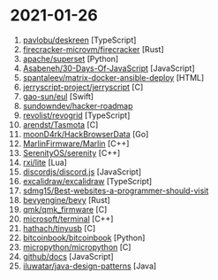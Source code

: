 # 2021-01-26

1. [pavlobu/deskreen](https://github.com/pavlobu/deskreen "Deskreen turns any device with a web browser to a second screen for your computer") [TypeScript]
2. [firecracker-microvm/firecracker](https://github.com/firecracker-microvm/firecracker "Secure and fast microVMs for serverless computing.") [Rust]
3. [apache/superset](https://github.com/apache/superset "Apache Superset is a Data Visualization and Data Exploration Platform") [Python]
4. [Asabeneh/30-Days-Of-JavaScript](https://github.com/Asabeneh/30-Days-Of-JavaScript "30 days of JavaScript programming challenge is a step by step guide to learn JavaScript programming language in 30 days. This challenge may take up to 100 days, please just follow your own pace.") [JavaScript]
5. [spantaleev/matrix-docker-ansible-deploy](https://github.com/spantaleev/matrix-docker-ansible-deploy "Matrix (An open network for secure, decentralized communication) server setup using Ansible and Docker") [HTML]
6. [jerryscript-project/jerryscript](https://github.com/jerryscript-project/jerryscript "Ultra-lightweight JavaScript engine for the Internet of Things.") [C]
7. [gao-sun/eul](https://github.com/gao-sun/eul "🖥️ macOS status monitoring app written in SwiftUI.") [Swift]
8. [sundowndev/hacker-roadmap](https://github.com/sundowndev/hacker-roadmap "📌 Your beginner pen-testing start guide. A guide for amateur pen testers and a collection of hacking tools, resources and references to practice ethical hacking and web security.") 
9. [revolist/revogrid](https://github.com/revolist/revogrid "Powerful virtual data grid smartsheet with advanced customization. Best features from excel plus incredible performance 🔋") [TypeScript]
10. [arendst/Tasmota](https://github.com/arendst/Tasmota "Alternative firmware for ESP8266 with easy configuration using webUI, OTA updates, automation using timers or rules, expandability and entirely local control over MQTT, HTTP, Serial or KNX. Full documentation at") [C]
11. [moonD4rk/HackBrowserData](https://github.com/moonD4rk/HackBrowserData "Decrypt passwords/cookies/history/bookmarks from the browser. 一款可全平台运行的浏览器数据导出解密工具。") [Go]
12. [MarlinFirmware/Marlin](https://github.com/MarlinFirmware/Marlin "Marlin is an optimized firmware for RepRap 3D printers based on the Arduino platform. | Many commercial 3D printers come with Marlin installed. Check with your vendor if you need source code for your specific machine.") [C++]
13. [SerenityOS/serenity](https://github.com/SerenityOS/serenity "The Serenity Operating System 🐞") [C++]
14. [rxi/lite](https://github.com/rxi/lite "A lightweight text editor written in Lua") [Lua]
15. [discordjs/discord.js](https://github.com/discordjs/discord.js "A powerful JavaScript library for interacting with the Discord API") [JavaScript]
16. [excalidraw/excalidraw](https://github.com/excalidraw/excalidraw "Virtual whiteboard for sketching hand-drawn like diagrams") [TypeScript]
17. [sdmg15/Best-websites-a-programmer-should-visit](https://github.com/sdmg15/Best-websites-a-programmer-should-visit "🔗 Some useful websites for programmers.") 
18. [bevyengine/bevy](https://github.com/bevyengine/bevy "A refreshingly simple data-driven game engine built in Rust") [Rust]
19. [qmk/qmk_firmware](https://github.com/qmk/qmk_firmware "Open-source keyboard firmware for Atmel AVR and Arm USB families") [C]
20. [microsoft/terminal](https://github.com/microsoft/terminal "The new Windows Terminal and the original Windows console host, all in the same place!") [C++]
21. [hathach/tinyusb](https://github.com/hathach/tinyusb "An open source cross-platform USB stack for embedded system") [C]
22. [bitcoinbook/bitcoinbook](https://github.com/bitcoinbook/bitcoinbook "Mastering Bitcoin 2nd Edition - Programming the Open Blockchain") [Python]
23. [micropython/micropython](https://github.com/micropython/micropython "MicroPython - a lean and efficient Python implementation for microcontrollers and constrained systems") [C]
24. [github/docs](https://github.com/github/docs "The open-source repo for docs.github.com") [JavaScript]
25. [iluwatar/java-design-patterns](https://github.com/iluwatar/java-design-patterns "Design patterns implemented in Java") [Java]
